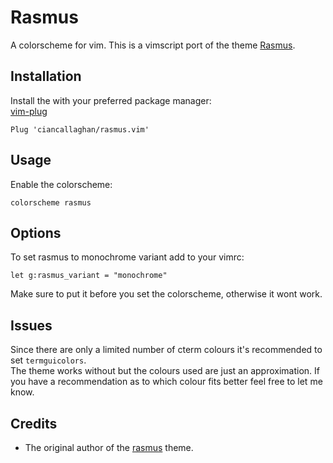 # Rasmus

A colorscheme for vim. This is a vimscript port of the theme [Rasmus](https://github.com/kvrohit/rasmus.nvim).

## Installation

Install the with your preferred package manager:  
[vim-plug](https://github.com/junegunn/vim-plug)
```
Plug 'ciancallaghan/rasmus.vim'
```

## Usage

Enable the colorscheme:
```
colorscheme rasmus
```

## Options

To set rasmus to monochrome variant add to your vimrc:
```
let g:rasmus_variant = "monochrome"
```
Make sure to put it before you set the colorscheme, otherwise it wont work.

## Issues

Since there are only a limited number of cterm colours it's recommended to set
`termguicolors`.  
The theme works without but the colours used are just an approximation. If you
have a recommendation as to which colour fits better feel free to let me know.

## Credits

* The original author of the [rasmus](https://github.com/kvrohit/rasmus.nvim) theme.
